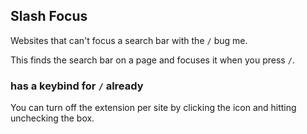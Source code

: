 ## Slash Focus

Websites that can't focus a search bar with the `/` bug me. 

This finds the search bar on a page and focuses it when you press `/`.

### <website> has a keybind for `/` already

You can turn off the extension per site by clicking the icon and hitting unchecking the box.
